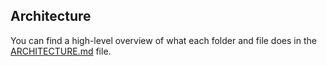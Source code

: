 ## Architecture

You can find a high-level overview of what each folder and file does in the [ARCHITECTURE.md](docs/ARCHITECTURE.md) file.
